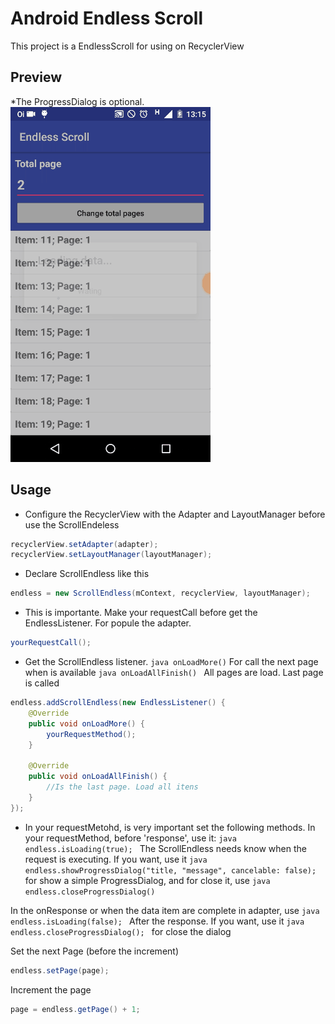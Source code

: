# Android Endless Scroll

This project is a EndlessScroll for using on RecyclerView

## Preview

*The ProgressDialog is optional.
![Sample](screen_gif.gif)

## Usage

* Configure the RecyclerView with the Adapter and LayoutManager before use the ScrollEndeless
```java
recyclerView.setAdapter(adapter);
recyclerView.setLayoutManager(layoutManager);
```
* Declare ScrollEndless like this
```java
endless = new ScrollEndless(mContext, recyclerView, layoutManager);
```
* This is importante. Make your requestCall before get the EndlessListener. For popule the adapter.
```java
yourRequestCall();
```
* Get the ScrollEndless listener. 
``` java onLoadMore() ``` For call the next page when is available
```java onLoadAllFinish() ``` All pages are load. Last page is called

```java
endless.addScrollEndless(new EndlessListener() {
    @Override
    public void onLoadMore() {
        yourRequestMethod();
    }

    @Override
    public void onLoadAllFinish() {
        //Is the last page. Load all itens
    }
});
```
* In your requestMetohd, is very important set the following methods.
In your requestMethod, before 'response', use it: ```java endless.isLoading(true); ``` The ScrollEndless needs know when the request is executing.
If you want, use it ```java endless.showProgressDialog("title, "message", cancelable: false); ``` for show a simple ProgressDialog, and for close it, use ```java endless.closeProgressDialog() ```

In the onResponse or when the data item are complete in adapter, use 
```java endless.isLoading(false); ``` After the response.
If you want, use it ```java endless.closeProgressDialog(); ``` for close the dialog

Set the next Page (before the increment)
```java
endless.setPage(page);
```
Increment the page
```java
page = endless.getPage() + 1;
```

